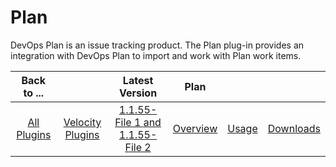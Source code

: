 
# Plan

DevOps Plan is an issue tracking product. The Plan plug-in provides an integration with DevOps Plan to import and work with Plan work items.

|Back to ...||Latest Version|Plan |||
| :---: | :---: | :---: | :---: | :---: | :---: |
|[All Plugins](../../index.md)|[Velocity Plugins](../README.md)|[1.1.55-File 1 ](https://raw.githubusercontent.com/UrbanCode/IBM-UCV-PLUGINS/main/files/ucv-ext-compass/ucv-ext-compass%3A1.1.55.tar.7z.001)[and 1.1.55-File 2](https://raw.githubusercontent.com/UrbanCode/IBM-UCV-PLUGINS/main/files/ucv-ext-compass/ucv-ext-compass%3A1.1.55.tar.7z.002)|[Overview](overview.md)|[Usage](usage.md)|[Downloads](downloads.md)|
